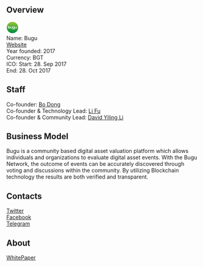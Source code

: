 ## Overview
![logo](../projects/logo/bugu.png)  
Name: Bugu  
[Website](https://bugu.network/)  
Year founded: 2017  
Currency: BGT  
ICO: Start: 28. Sep 2017  
End: 28. Oct 2017
## Staff
Co-founder: [Bo Dong](../people/bo_dong.md)  
Co-founder & Technology Lead: [Li Fu](../people/li_fu.md)  
Co-founder & Community Lead: [David Yiling Li](../people/david_yiling_li.md)  
## Business Model
Bugu is a community based digital asset valuation platform which allows individuals and organizations to evaluate digital asset events. With the Bugu Network, the outcome of events can be accurately discovered through voting and discussions within the community. By utilizing Blockchain technology the results are both verified and transparent.
## Contacts  
[Twitter](https://twitter.com/Bugu_Community)    
[Facebook](https://www.facebook.com/BuguNetwork/)  
[Telegram](https://t.me/joinchat/E31iOkON7ucM3mngh8p_gQ)    
## About  
[WhitePaper](https://bugu.network/wp/BUGU_WHITEPAPER_EN.pdf) 

